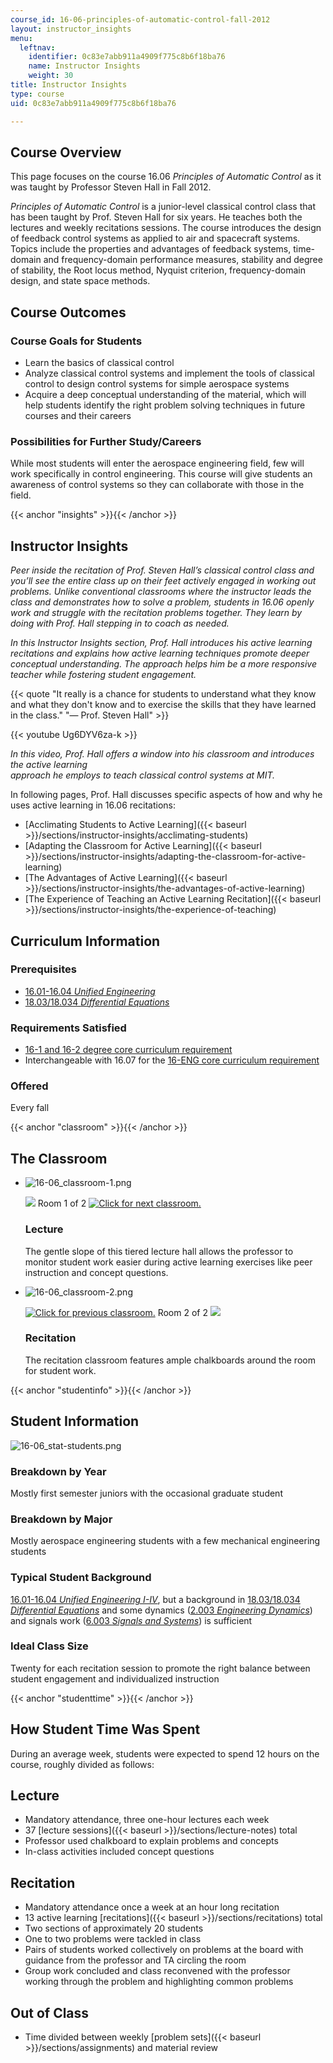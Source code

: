 ```yaml
---
course_id: 16-06-principles-of-automatic-control-fall-2012
layout: instructor_insights
menu:
  leftnav:
    identifier: 0c83e7abb911a4909f775c8b6f18ba76
    name: Instructor Insights
    weight: 30
title: Instructor Insights
type: course
uid: 0c83e7abb911a4909f775c8b6f18ba76

---
```


Course Overview
---------------

This page focuses on the course 16.06 _Principles of Automatic Control_ as it was taught by Professor Steven Hall in Fall 2012.

_Principles of Automatic Control_ is a junior-level classical control class that has been taught by Prof. Steven Hall for six years. He teaches both the lectures and weekly recitations sessions. The course introduces the design of feedback control systems as applied to air and spacecraft systems. Topics include the properties and advantages of feedback systems, time-domain and frequency-domain performance measures, stability and degree of stability, the Root locus method, Nyquist criterion, frequency-domain design, and state space methods.

Course Outcomes
---------------

### Course Goals for Students

*   Learn the basics of classical control
*   Analyze classical control systems and implement the tools of classical control to design control systems for simple aerospace systems
*   Acquire a deep conceptual understanding of the material, which will help students identify the right problem solving techniques in future courses and their careers

### Possibilities for Further Study/Careers

While most students will enter the aerospace engineering field, few will work specifically in control engineering. This course will give students an awareness of control systems so they can collaborate with those in the field.

{{< anchor "insights" >}}{{< /anchor >}}

Instructor Insights
-------------------

_Peer inside the recitation of Prof. Steven Hall’s classical control class and you’ll see the entire class up on their feet actively engaged in working out problems. Unlike conventional classrooms where the instructor leads the class and demonstrates how to solve a problem, students in 16.06 openly work and struggle with the recitation problems together. They learn by doing with Prof. Hall stepping in to coach as needed._

_In this Instructor Insights section, Prof. Hall introduces his active learning recitations and explains how active learning techniques promote deeper conceptual understanding. The approach helps him be a more responsive teacher while fostering student engagement._

{{< quote "It really is a chance for students to understand what they know and what they don't know and to exercise the skills that they have learned in the class." "— Prof. Steven Hall" >}}

{{< youtube Ug6DYV6za-k >}}

_In this video, Prof. Hall offers a window into his classroom and introduces the active learning  
approach he employs to teach classical control systems at MIT._

In following pages, Prof. Hall discusses specific aspects of how and why he uses active learning in 16.06 recitations:

*   [Acclimating Students to Active Learning]({{< baseurl >}}/sections/instructor-insights/acclimating-students)
*   [Adapting the Classroom for Active Learning]({{< baseurl >}}/sections/instructor-insights/adapting-the-classroom-for-active-learning)
*   [The Advantages of Active Learning]({{< baseurl >}}/sections/instructor-insights/the-advantages-of-active-learning)
*   [The Experience of Teaching an Active Learning Recitation]({{< baseurl >}}/sections/instructor-insights/the-experience-of-teaching)

Curriculum Information
----------------------

### Prerequisites

*   [16.01-16.04 _Unified Engineering_](/courses/16-01-unified-engineering-i-ii-iii-iv-fall-2005-spring-2006/)
*   [18.03/18.034 _Differential Equations_](/courses/18-03-differential-equations-spring-2010/)

### Requirements Satisfied

*   [16-1 and 16-2 degree core curriculum requirement](https://aeroastro.mit.edu/undergraduate-program/undergraduate-curriculum-and-requirements)
*   Interchangeable with 16.07 for the [16-ENG core curriculum requirement](https://aeroastro.mit.edu/undergraduate-program/undergraduate-curriculum-and-requirements)

### Offered

Every fall

{{< anchor "classroom" >}}{{< /anchor >}}

The Classroom
-------------

*   ![16-06_classroom-1.png](/coursemedia/16-06-principles-of-automatic-control-fall-2012/06020eb8eb214fe4ce6a0d5783b4c01e_16-06_classroom-1.png)
    
    ![](/images/educator/classroom_prev.png) Room 1 of 2 [![Click for next classroom.](/images/educator/classroom_next.png)](#)
    
    ### Lecture
    
    The gentle slope of this tiered lecture hall allows the professor to monitor student work easier during active learning exercises like peer instruction and concept questions.
    
*   ![16-06_classroom-2.png](/coursemedia/16-06-principles-of-automatic-control-fall-2012/9dc4f2746f03e12bca0ceda6bc4ed658_16-06_classroom-2.png)
    
    [![Click for previous classroom.](/images/educator/classroom_prev.png)](#) Room 2 of 2 ![](/images/educator/classroom_next.png)
    
    ### Recitation
    
    The recitation classroom features ample chalkboards around the room for student work.
    

{{< anchor "studentinfo" >}}{{< /anchor >}}

Student Information
-------------------

![16-06_stat-students.png](/coursemedia/16-06-principles-of-automatic-control-fall-2012/e3b051430327ca4bcd113e7ef740bf41_16-06_stat-students.png)

### Breakdown by Year

Mostly first semester juniors with the occasional graduate student

### Breakdown by Major

Mostly aerospace engineering students with a few mechanical engineering students

### Typical Student Background

[16.01-16.04 _Unified Engineering I-IV_](/courses/16-01-unified-engineering-i-ii-iii-iv-fall-2005-spring-2006/), but a background in [18.03/18.034 _Differential Equations_](/courses/18-03-differential-equations-spring-2010/) and some dynamics ([2.003 _Engineering Dynamics_](/courses/2-003sc-engineering-dynamics-fall-2011/)) and signals work ([6.003 _Signals and Systems_](/courses/6-003-signals-and-systems-fall-2011/)) is sufficient

### Ideal Class Size

Twenty for each recitation session to promote the right balance between student engagement and individualized instruction

{{< anchor "studenttime" >}}{{< /anchor >}}

How Student Time Was Spent
--------------------------

During an average week, students were expected to spend 12 hours on the course, roughly divided as follows:

Lecture
-------

*   Mandatory attendance, three one-hour lectures each week
*   37 [lecture sessions]({{< baseurl >}}/sections/lecture-notes) total
*   Professor used chalkboard to explain problems and concepts
*   In-class activities included concept questions

Recitation
----------

*   Mandatory attendance once a week at an hour long recitation
*   13 active learning [recitations]({{< baseurl >}}/sections/recitations) total
*   Two sections of approximately 20 students
*   One to two problems were tackled in class
*   Pairs of students worked collectively on problems at the board with guidance from the professor and TA circling the room
*   Group work concluded and class reconvened with the professor working through the problem and highlighting common problems

Out of Class
------------

*   Time divided between weekly [problem sets]({{< baseurl >}}/sections/assignments) and material review
